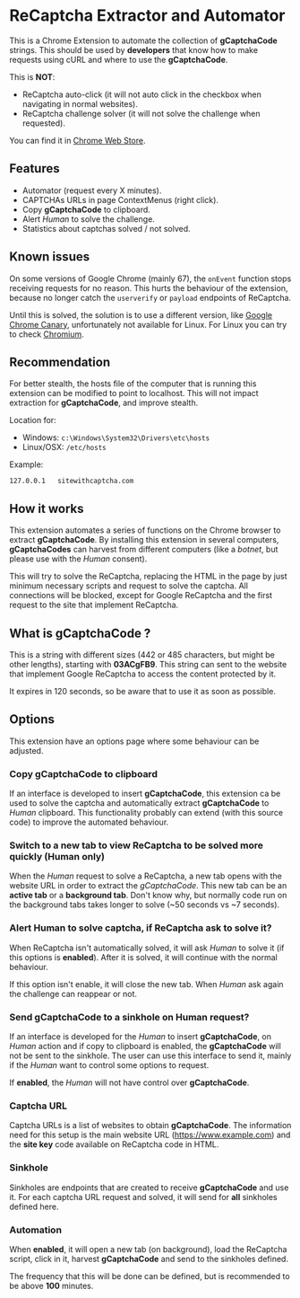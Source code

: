 # ReCaptcha Extractor and Automator

This is a Chrome Extension to automate the collection of **gCaptchaCode** strings. This should be used by **developers** that know how to make requests using cURL and where to use the **gCaptchaCode**.

This is **NOT**:

* ReCaptcha auto-click (it will not auto click in the checkbox when navigating in normal websites).
* ReCaptcha challenge solver (it will not solve the challenge when requested).

You can find it in [Chrome Web Store](https://chrome.google.com/webstore/detail/recaptcha-extractor-and-a/nfidonbbegfjbdplglbfbnikkncdcdmf).

## Features

* Automator (request every X minutes).
* CAPTCHAs URLs in page ContextMenus (right click).
* Copy **gCaptchaCode** to clipboard.
* Alert *Human* to solve the challenge.
* Statistics about captchas solved / not solved.

## Known issues

On some versions of Google Chrome (mainly 67), the `onEvent` function stops receiving requests for no reason. This hurts the behaviour of the extension, because no longer catch the `userverify` or `payload` endpoints of ReCaptcha.

Until this is solved, the solution is to use a different version, like [Google Chrome Canary](https://www.google.com/chrome/browser/canary.html), unfortunately not available for Linux. For Linux you can try to check [Chromium](https://www.chromium.org/getting-involved/dev-channel).

## Recommendation

For better stealth, the hosts file of the computer that is running this extension can be modified to point to localhost.
This will not impact extraction for **gCaptchaCode**, and improve stealth.

Location for:
* Windows: `c:\Windows\System32\Drivers\etc\hosts`
* Linux/OSX: `/etc/hosts`

Example:

```
127.0.0.1   sitewithcaptcha.com
```

## How it works

This extension automates a series of functions on the Chrome browser to extract **gCaptchaCode**. By installing this extension in several computers, **gCaptchaCodes** can harvest from different computers (like a *botnet*, but please use with the *Human* consent).

This will try to solve the ReCaptcha, replacing the HTML in the page by just minimum necessary scripts and request to solve the captcha. All connections will be blocked, except for Google ReCaptcha and the first request to the site that implement ReCaptcha.

## What is gCaptchaCode ?

This is a string with different sizes (442 or 485 characters, but might be other lengths), starting with **03ACgFB9**. This string can sent to the website that implement Google ReCaptcha to access the content protected by it.

It expires in 120 seconds, so be aware that to use it as soon as possible.

## Options

This extension have an options page where some behaviour can be adjusted.

### Copy gCaptchaCode to clipboard

If an interface is developed to insert **gCaptchaCode**, this extension ca be used to solve the captcha and automatically extract **gCaptchaCode** to *Human* clipboard. This functionality probably can extend (with this source code) to improve the automated behaviour.

### Switch to a new tab to view ReCaptcha to be solved more quickly (Human only)

When the *Human* request to solve a ReCaptcha, a new tab opens with the website URL in order to extract the *gCaptchaCode*. This new tab can be an **active tab** or a **background tab**. Don't know why, but normally code run on the background tabs takes longer to solve (~50 seconds vs ~7 seconds).

### Alert Human to solve captcha, if ReCaptcha ask to solve it?

When ReCaptcha isn't automatically solved, it will ask *Human* to solve it (if this options is **enabled**). After it is solved, it will continue with the normal behaviour.

If this option isn't enable, it will close the new tab. When *Human* ask again the challenge can reappear or not.

### Send gCaptchaCode to a sinkhole on Human request?

If an interface is developed for the *Human* to insert **gCaptchaCode**, on *Human* action and if copy to clipboard is enabled, the **gCaptchaCode** will not be sent to the sinkhole. The user can use this interface to send it, mainly if the *Human* want to control some options to request.

If **enabled**, the *Human* will not have control over **gCaptchaCode**.

### Captcha URL

Captcha URLs is a list of websites to obtain **gCaptchaCode**. The information need for this setup is the main website URL (https://www.example.com) and the **site key** code available on ReCaptcha code in HTML.

### Sinkhole

Sinkholes are endpoints that are created to receive **gCaptchaCode** and use it. For each captcha URL request and solved, it will send for **all** sinkholes defined here.

### Automation

When **enabled**, it will open a new tab (on background), load the ReCaptcha script, click in it, harvest **gCaptchaCode** and send to the sinkholes defined.

The frequency that this will be done can be defined, but is recommended to be above **100** minutes.
